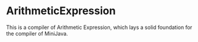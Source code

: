 # ArithmeticExpression
This is a compiler of Arithmetic Expression, which lays a solid foundation for the compiler of MiniJava.
